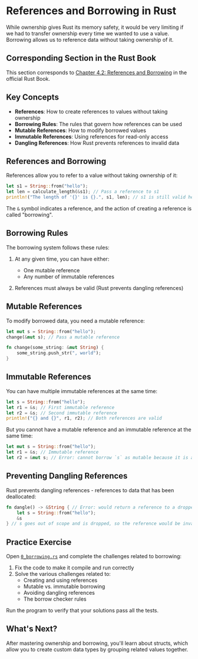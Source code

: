 # References and Borrowing in Rust

While ownership gives Rust its memory safety, it would be very limiting if we had to transfer ownership every time we wanted to use a value. Borrowing allows us to reference data without taking ownership of it.

## Corresponding Section in the Rust Book

This section corresponds to [Chapter 4.2: References and Borrowing](https://doc.rust-lang.org/book/ch04-02-references-and-borrowing.html) in the official Rust Book.

## Key Concepts

- **References**: How to create references to values without taking ownership
- **Borrowing Rules**: The rules that govern how references can be used
- **Mutable References**: How to modify borrowed values
- **Immutable References**: Using references for read-only access
- **Dangling References**: How Rust prevents references to invalid data

## References and Borrowing

References allow you to refer to a value without taking ownership of it:

```rust
let s1 = String::from("hello");
let len = calculate_length(&s1); // Pass a reference to s1
println!("The length of '{}' is {}.", s1, len); // s1 is still valid here
```

The `&` symbol indicates a reference, and the action of creating a reference is called "borrowing".

## Borrowing Rules

The borrowing system follows these rules:

1. At any given time, you can have either:
   - One mutable reference
   - Any number of immutable references

2. References must always be valid (Rust prevents dangling references)

## Mutable References

To modify borrowed data, you need a mutable reference:

```rust
let mut s = String::from("hello");
change(&mut s); // Pass a mutable reference

fn change(some_string: &mut String) {
    some_string.push_str(", world");
}
```

## Immutable References

You can have multiple immutable references at the same time:

```rust
let s = String::from("hello");
let r1 = &s; // First immutable reference
let r2 = &s; // Second immutable reference
println!("{} and {}", r1, r2); // Both references are valid
```

But you cannot have a mutable reference and an immutable reference at the same time:

```rust
let mut s = String::from("hello");
let r1 = &s; // Immutable reference
let r2 = &mut s; // Error: cannot borrow `s` as mutable because it is also borrowed as immutable
```

## Preventing Dangling References

Rust prevents dangling references - references to data that has been deallocated:

```rust
fn dangle() -> &String { // Error: would return a reference to a dropped value
    let s = String::from("hello");
    &s
} // s goes out of scope and is dropped, so the reference would be invalid
```

## Practice Exercise

Open [`0_borrowing.rs`](./0_borrowing.rs) and complete the challenges related to borrowing:

1. Fix the code to make it compile and run correctly
2. Solve the various challenges related to:
   - Creating and using references
   - Mutable vs. immutable borrowing
   - Avoiding dangling references
   - The borrow checker rules

Run the program to verify that your solutions pass all the tests.

## What's Next?

After mastering ownership and borrowing, you'll learn about structs, which allow you to create custom data types by grouping related values together. 